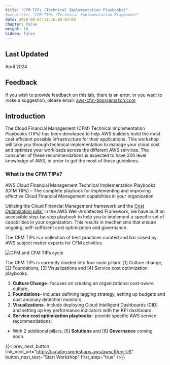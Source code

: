 ```yaml
---
title: "CFM TIPs (Technical Implementation Playbooks)"
#menutitle: "CFM TIPs (Technical Implementation Playbooks)"
date: 2020-09-07T11:16:08-04:00
chapter: false
weight: 10
hidden: false
---
```

## Last Updated
April 2024


## Feedback
If you wish to provide feedback on this lab, there is an error, or you want to make a suggestion, please email: aws-cfm-tips@amazon.com


## Introduction
The Cloud Financial Management (CFM) Technical Implementation Playbooks (TIPs) has been developed to help AWS builders build the most cost efficient possible infrastructure for their applications. This workshop will take you through technical implementation to manage your cloud cost and optimize your workloads across the different AWS services. The consumer of these recommendations is expected to have 200 level knowledge of AWS, in order to get the most of these guidelines.


### What is the CFM TIPs?

AWS Cloud Financial Management Technical Implementation Playbooks (CFM TIPs) – The complete playbook for implementing and improving effective Cloud Financial Management capabilities in your organization.

Utilizing the Cloud Financial Management framework and the [Cost Optimization pillar](https://docs.aws.amazon.com/wellarchitected/latest/cost-optimization-pillar/welcome.html) in the AWS Well-Architected Framework, we have built an accessible step-by-step playbook to help you to implement a specific set of capabilities 
in your organization. This results in mechanisms that ensure ongoing, self-sufficient cost optimization and governance.

The CFM TIPs is a collection of best practices curated and bar raised by AWS subject matter experts for CFM activities.


![CFM and CFM TIPs cycle](/Cost/CFM_TIPs/cfm_tips_flywheel.png)


The CFM TIPs is currently divided into four main pillars: [1] Culture change, [2] Foundations, [3] Visualizations and [4] Service cost optimization playbooks. 

1. **Culture Change**- focuses on creating an organizational cost-aware culture, 
2. **Foundations**- includes defining tagging strategy, setting up budgets and cost anomaly detection monitors, 
3. **Visualizations**- include deploying Cloud Intelligent Dashboards (CID) and setting up key performance indicators with the KPI dashboard
4. **Service cost optimization playbooks**- provide specific AWS service recommendations.

* With 2 additional pillars, [5] **Solutions** and [6] **Governance** coming soon.


{{< prev_next_button link_next_url="https://catalog.workshops.aws/awscff/en-US" button_next_text="Start Workshop" first_step="true" />}}

